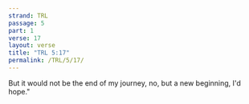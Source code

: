 ```yaml
---
strand: TRL
passage: 5
part: 1
verse: 17
layout: verse
title: "TRL 5:17"
permalink: /TRL/5/17/
---
```

But it would not be the end of my journey, no, but a new beginning, I'd hope."
